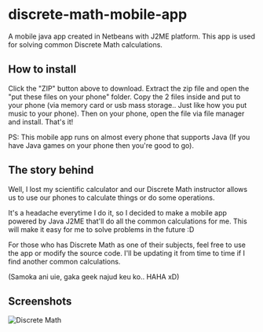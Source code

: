 discrete-math-mobile-app
========================

A mobile java app created in Netbeans with J2ME platform. 
This app is used for solving common Discrete Math calculations.

How to install
--------------

Click the "ZIP" button above to download. Extract the zip file and open the "put these files on your phone" folder.
Copy the 2 files inside and put to your phone (via memory card or usb mass storage.. Just like how you put music to
your phone). Then on your phone, open the file via file manager and install. That's it!

PS: This mobile app runs on almost every phone that supports Java (If you have Java games on your phone then
you're good to go).

The story behind
----------------

Well, I lost my scientific calculator and our Discrete Math instructor allows us to
use our phones to calculate things or do some operations.

It's a headache everytime I do it, so I decided to make a mobile app powered by Java J2ME
that'll do all the common calculations for me. This will make it easy for me to solve problems
in the future :D

For those who has Discrete Math as one of their subjects, feel free to use the app or modify the source code.
I'll be updating it from time to time if I find another common calculations.

(Samoka ani uie, gaka geek najud keu ko.. HAHA xD)

Screenshots
-----------
![Discrete Math](http://i.imgur.com/YOtwY.jpg "Discrete Math Mobile Java App Screenshot")